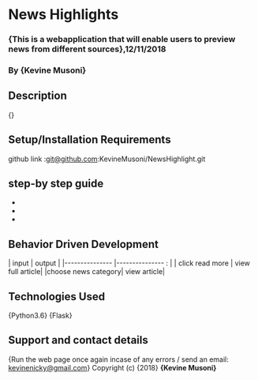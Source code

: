 # News Highlights
### {This is a webapplication that will enable users to preview news from different sources},12/11/2018
### By **{Kevine Musoni}**
## Description
{}
## Setup/Installation Requirements 
github link :git@github.com:KevineMusoni/NewsHighlight.git
## step-by step guide
*  
*
*
## Behavior Driven Development
| input             | output           |
|---------------    |--------------- : |
| click read more   | view full article|
|choose news category| view article|

## Technologies Used
{Python3.6}
{Flask}
## Support and contact details
{Run the web page once again incase of any errors / send an email: kevinenicky@gmail.com}
Copyright (c) {2018} **{Kevine Musoni}**
